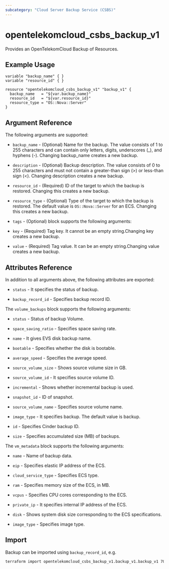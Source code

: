 ```yaml
---
subcategory: "Cloud Server Backup Service (CSBS)"
---
```


# opentelekomcloud_csbs_backup_v1

Provides an OpenTelekomCloud Backup of Resources.

## Example Usage

```hcl
variable "backup_name" { }
variable "resource_id" { }
 
resource "opentelekomcloud_csbs_backup_v1" "backup_v1" {
  backup_name   = "${var.backup_name}"
  resource_id   = "${var.resource_id}"
  resource_type = "OS::Nova::Server"
}
```

## Argument Reference

The following arguments are supported:

* `backup_name` - (Optional) Name for the backup. The value consists of 1 to 255 characters and can contain only letters, digits, underscores (_), and hyphens (-). Changing backup_name creates a new backup.

* `description` - (Optional) Backup description. The value consists of 0 to 255 characters and must not contain a greater-than sign (>) or less-than sign (<). Changing description creates a new backup.

* `resource_id` - (Required) ID of the target to which the backup is restored. Changing this creates a new backup.

* `resource_type` - (Optional) Type of the target to which the backup is restored. The default value is `OS::Nova::Server` for an ECS. Changing this creates a new backup.

* `tags` - (Optional) block supports the following arguments:

* `key` - (Required) Tag key. It cannot be an empty string.Changing key creates a new backup.
    
* `value` - (Required) Tag value. It can be an empty string.Changing value creates a new backup.

## Attributes Reference

In addition to all arguments above, the following attributes are exported:

* `status` - It specifies the status of backup.

* `backup_record_id` - Specifies backup record ID.

The `volume_backups` block supports the following arguments:

* `status` -  Status of backup Volume.

* `space_saving_ratio` -  Specifies space saving rate.

* `name` -  It gives EVS disk backup name.

* `bootable` -  Specifies whether the disk is bootable.

* `average_speed` -  Specifies the average speed.

* `source_volume_size` -  Shows source volume size in GB.

* `source_volume_id` -  It specifies source volume ID.

* `incremental` -  Shows whether incremental backup is used.

* `snapshot_id` -  ID of snapshot.

* `source_volume_name` -  Specifies source volume name.

* `image_type` -  It specifies backup. The default value is backup.

* `id` -  Specifies Cinder backup ID.

* `size` -  Specifies accumulated size (MB) of backups.

The `vm_metadata` block supports the following arguments:

* `name` - Name of backup data.

* `eip` - Specifies elastic IP address of the ECS.

* `cloud_service_type` - Specifies ECS type.

* `ram` - Specifies memory size of the ECS, in MB.

* `vcpus` - Specifies CPU cores corresponding to the ECS.

* `private_ip` - It specifies internal IP address of the ECS.

* `disk` - Shows system disk size corresponding to the ECS specifications.

* `image_type` - Specifies image type.

## Import

Backup can be imported using  `backup_record_id`, e.g.

```sh
terraform import opentelekomcloud_csbs_backup_v1.backup_v1.backup_v1 7056d636-ac60-4663-8a6c-82d3c32c1c64
```
